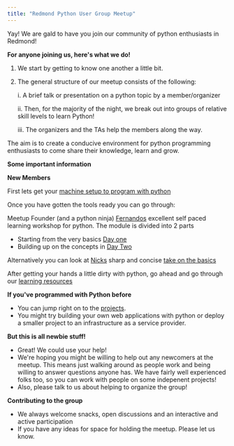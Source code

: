```yaml
---
title: "Redmond Python User Group Meetup"
---
```


Yay! We are gald to have you join our community of python enthusiasts in Redmond! 


**For anyone joining us, here's what we do!**
 

<!--more-->

1. We start by getting to know one another a little bit. 
2. The general structure of our meetup consists of the following:

	i.   A brief talk or presentation on a python topic by a member/organizer

	ii.  Then, for the majority of the night, we break out into groups of relative skill levels to learn Python! 
	

	iii. The organizers and the TAs help the members along the way. 

The aim is to create a conducive environment for python programming enthusiasts to come share their knowledge, learn and grow. 

**Some important information**

**New Members** 

First lets get your [machine setup to program with python](/setup)

Once you have gotten the tools ready you can go through:

Meetup Founder (and a python ninja) [Fernandos](/https://github.com/fernando-mc) excellent self paced learning workshop for python.
The module is divided into 2 parts

- Starting from the very basics [Day one](/day_one_lesson) 
- Building up on the concepts in [Day Two](/day_two_lesson)

Alternatively you can look at [Nicks](/https://github.com/mkpt) sharp and concise [take on the basics](/lectures/onboarding)

After getting your hands a little dirty with python, go ahead and go through our [learning resources](/practice)

**If you've programmed with Python before**

- You can jump right on to the [projects](/projects).
- You might try building your own web applications with python or deploy a smaller project to an infrastructure as a service provider.

**But this is all newbie stuff!**

- Great! We could use your help! 
- We're hoping you might be willing to help out any newcomers at the meetup. This means just walking around as people work and being willing to answer questions anyone has. We have fairly well experienced folks too, so you can work with people on some indepenent projects! 
- Also, please talk to us about helping to organize the group! 

**Contributing to the group** 

- We always welcome snacks, open discussions and an interactive and active participation
- If you have any ideas for space for holding the meetup. Please let us know.  